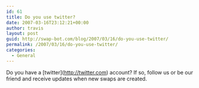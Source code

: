 ```yaml
---
id: 61
title: Do you use twitter?
date: 2007-03-16T23:12:21+00:00
author: travis
layout: post
guid: http://swap-bot.com/blog/2007/03/16/do-you-use-twitter/
permalink: /2007/03/16/do-you-use-twitter/
categories:
  - General
---
```

Do you have a \[twitter\](http://twitter.com) account? If so, follow us or be our friend and receive updates when new swaps are created.